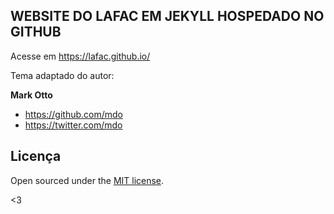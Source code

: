 ## WEBSITE DO LAFAC EM JEKYLL HOSPEDADO NO GITHUB

Acesse em https://lafac.github.io/

Tema adaptado do autor:

**Mark Otto**
- <https://github.com/mdo>
- <https://twitter.com/mdo>


## Licença

Open sourced under the [MIT license](LICENSE.md).

<3
